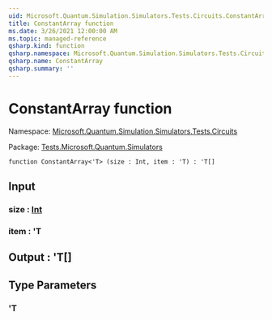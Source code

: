 ```yaml
---
uid: Microsoft.Quantum.Simulation.Simulators.Tests.Circuits.ConstantArray
title: ConstantArray function
ms.date: 3/26/2021 12:00:00 AM
ms.topic: managed-reference
qsharp.kind: function
qsharp.namespace: Microsoft.Quantum.Simulation.Simulators.Tests.Circuits
qsharp.name: ConstantArray
qsharp.summary: ''
---
```


# ConstantArray function

Namespace: [Microsoft.Quantum.Simulation.Simulators.Tests.Circuits](xref:Microsoft.Quantum.Simulation.Simulators.Tests.Circuits)

Package: [Tests.Microsoft.Quantum.Simulators](https://nuget.org/packages/Tests.Microsoft.Quantum.Simulators)




```qsharp
function ConstantArray<'T> (size : Int, item : 'T) : 'T[]
```


## Input

### size : [Int](xref:microsoft.quantum.lang-ref.int)




### item : 'T





## Output : 'T[]



## Type Parameters

### 'T

